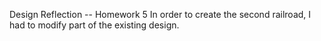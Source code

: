 Design Reflection -- Homework 5
In order to create the second railroad, I had to modify part of the existing design.